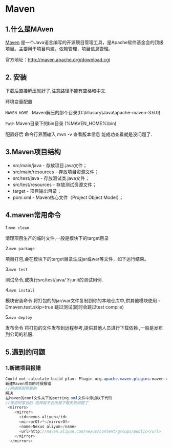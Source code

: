 # Maven

## 1.什么是MAven

[Maven](https://maven.apache.org/) 是一个Java语言编写的开源项目管理工具，是Apache软件基金会的顶级项目。主要用于项目构建，依赖管理，项目信息管理。 

官方地址：<http://maven.apache.org/download.cgi> 

## 2. 安装 

下载后直接解压就好了,注意路径不能有空格和中文.

环境变量配置

`MAVEN_HOME ` Maven解压的那个目录(D:\lillusory\Java\apache-maven-3.6.0)

`Path` Maven目录下的bin目录 (%MAVEN_HOME%\bin)

配置好后 命令行界面输入 mvn -v 查看版本信息 能成功查看就是没问题了.

## 3.Maven项目结构

- src/main/java - 存放项目.java文件；
- src/main/resources - 存放项目资源文件；
- src/test/java - 存放测试类.java文件；
- src/test/resources - 存放测试资源文件；
- target - 项目输出目录；
- pom.xml - Maven核心文件（Project Object Model）；

## 4.maven常用命令

1.`mvn clean` 

清理项目生产的临时文件,一般是模块下的target目录

2.`mvn package`

项目打包,会在模块下的target目录生成jar或war等文件，如下运行结果。 

3.`mvn test`  

测试命令,或执行src/test/java/下junit的测试用例. 

4.`mvn install`  

模块安装命令 将打包的的jar/war文件复制到你的本地仓库中,供其他模块使用 -Dmaven.test.skip=true 跳过测试(同时会跳过test compile) 

5.`mvn deploy` 

发布命令 将打包的文件发布到远程参考,提供其他人员进行下载依赖 ,一般是发布到公司的私服.

## 5.遇到的问题

### 1.新建项目报错

```java
Could not calculate build plan: Plugin org.apache.maven.plugins:maven-resources-plugin:2.6
新建Maven项目的时候报错 
//网络原因导致的
解决
在Maven的conf文件夹下的setting.xml文件中添加以下代码 
//使用阿里云的 这样就不会出现下载失败问题了
 <mirrors>
	<mirror>
      <id>nexus-aliyun</id>
      <mirrorOf>*</mirrorOf>
      <name>Nexus aliyun</name>
      <url>http://maven.aliyun.com/nexus/content/groups/public</url>
    </mirror>
  </mirrors>
```

